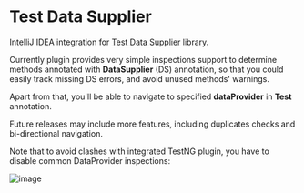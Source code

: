 # Test Data Supplier
IntelliJ IDEA integration for [Test Data Supplier](https://github.com/sskorol/test-data-supplier) library.

Currently plugin provides very simple inspections support to determine methods annotated with **DataSupplier** (DS) annotation, so that you could easily track missing DS errors, and avoid unused methods' warnings.

Apart from that, you'll be able to navigate to specified **dataProvider** in **Test** annotation.

Future releases may include more features, including duplicates checks and bi-directional navigation.

Note that to avoid clashes with integrated TestNG plugin, you have to disable common DataProvider inspections:

![image](https://user-images.githubusercontent.com/6638780/28659256-80fc5222-72b7-11e7-83bf-896b205c0527.png)
